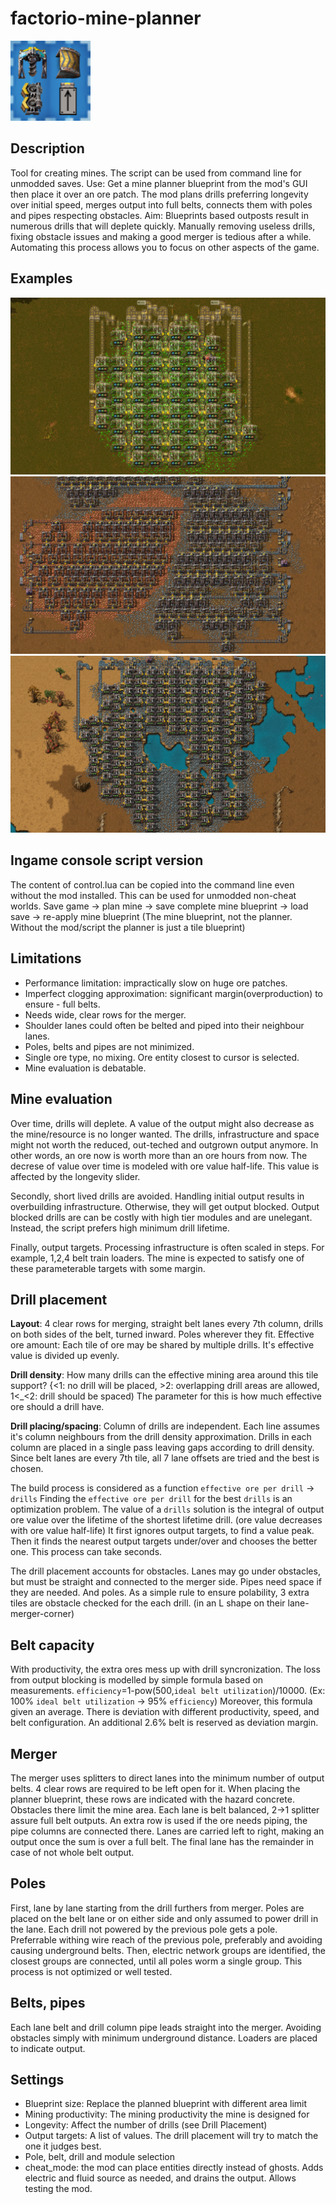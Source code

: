 # factorio-mine-planner
![alt text](thumbnail.png)

## Description
Tool for creating mines. The script can be used from command line for unmodded saves.
Use: Get a mine planner blueprint from the mod's GUI then place it over an ore patch. The mod plans drills preferring longevity over initial speed, merges output into full belts, connects them with poles and pipes respecting obstacles.
Aim: Blueprints based outposts result in numerous drills that will deplete quickly. Manually removing useless drills, fixing obstacle issues and making a good merger is tedious after a while. Automating this process allows you to focus on other aspects of the game.

## Examples
![alt text](example1.gif)
![alt text](example2.gif)
![alt text](example3.gif)

## Ingame console script version
The content of control.lua can be copied into the command line even without the mod installed. This can be used for unmodded non-cheat worlds. Save game &rarr; plan mine &rarr; save complete mine blueprint &rarr; load save &rarr; re-apply mine blueprint
(The mine blueprint, not the planner. Without the mod/script the planner is just a tile blueprint)

## Limitations
- Performance limitation: impractically slow on huge ore patches.
- Imperfect clogging approximation: significant margin(overproduction) to ensure - full belts.
- Needs wide, clear rows for the merger.
- Shoulder lanes could often be belted and piped into their neighbour lanes.
- Poles, belts and pipes are not minimized.
- Single ore type, no mixing. Ore entity closest to cursor is selected.
- Mine evaluation is debatable.

## Mine evaluation
Over time, drills will deplete. A value of the output might also decrease as the mine/resource is no longer wanted. The drills, infrastructure and space might not worth the reduced, out-teched and outgrown output anymore. In other words, an ore now is worth more than an ore hours from now. The decrese of value over time is modeled with ore value half-life. This value is affected by the longevity slider.

Secondly, short lived drills are avoided. Handling initial output results in overbuilding infrastructure. Otherwise, they will get output blocked. Output blocked drills are can be costly with high tier modules and are unelegant. Instead, the script prefers high minimum drill lifetime.

Finally, output targets. Processing infrastructure is often scaled in steps. For example, 1,2,4 belt train loaders. The mine is expected to satisfy one of these parameterable targets with some margin.

## Drill placement
**Layout**: 4 clear rows for merging, straight belt lanes every 7th column, drills on both sides of the belt, turned inward. Poles wherever they fit.
Effective ore amount: Each tile of ore may be shared by multiple drills. It's effective value is divided up evenly.

**Drill density**: How many drills can the effective mining area around this tile support? {<1: no drill will be placed, >2: overlapping drill areas are allowed, 1<_<2: drill should be spaced) The parameter for this is how much effective ore should a drill have.

**Drill placing/spacing**: Column of drills are independent. Each line assumes it's column neighbours from the drill density approximation. Drills in each column are placed in a single pass leaving gaps according to drill density. Since belt lanes are every 7th tile, all 7 lane offsets are tried and the best is chosen.

The build process is considered as a function `effective ore per drill` -> `drills`
Finding the `effective ore per drill` for the best `drills` is an optimization problem.
The value of a `drills` solution is the integral of output ore value over the lifetime of the shortest lifetime drill. (ore value decreases with ore value half-life)
It first ignores output targets, to find a value peak. Then it finds the nearest output targets under/over and chooses the better one. This process can take seconds.

The drill placement accounts for obstacles. Lanes may go under obstacles, but must be straight and connected to the merger side. Pipes need space if they are needed. And poles. As a simple rule to ensure polability, 3 extra tiles are obstacle checked for the each drill. (in an L shape on their lane-merger-corner)

## Belt capacity
With productivity, the extra ores mess up with drill syncronization. The loss from output blocking is modelled by simple formula based on measurements. `efficiency`=1-pow(500,`ideal belt utilization`)/10000. (Ex: 100% `ideal belt utilization` -> 95% `efficiency`)
Moreover, this formula given an average. There is deviation with different productivity, speed, and belt configuration. An additional 2.6% belt is reserved as deviation margin.

## Merger
The merger uses splitters to direct lanes into the minimum number of output belts. 4 clear rows are required to be left open for it. When placing the planner blueprint, these rows are indicated with the hazard concrete. Obstacles there limit the mine area. Each lane is belt balanced, 2->1 splitter assure full belt outputs.
An extra row is used if the ore needs piping, the pipe columns are connected there. Lanes are carried left to right, making an output once the sum is over a full belt. The final lane has the remainder in case of not whole belt output.

## Poles
First, lane by lane starting from the drill furthers from merger. Poles are placed on the belt lane or on either side and only assumed to power drill in the lane. Each drill not powered by the previous pole gets a pole. Preferrable withing wire reach of the previous pole, preferably and avoiding causing underground belts.
Then, electric network groups are identified, the closest groups are connected, until all poles worm a single group. This process is not optimized or well tested.

## Belts, pipes
Each lane belt and drill column pipe leads straight into the merger. Avoiding obstacles simply with minimum underground distance. Loaders are placed to indicate output.

## Settings
- Blueprint size: Replace the planned blueprint with different area limit
- Mining productivity: The mining productivity the mine is designed for
- Longevity: Affect the number of drills (see Drill Placement)
- Output targets: A list of values. The drill placement will try to match the one it judges best.
- Pole, belt, drill and module selection
- cheat_mode: the mod can place entities directly instead of ghosts. Adds electric and fluid source as needed, and drains the output. Allows testing the mod.